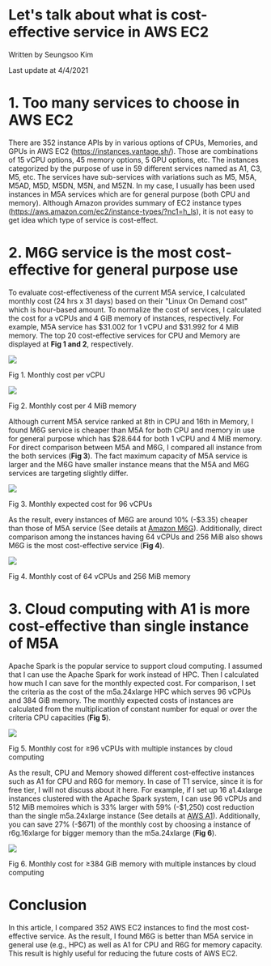 # Let's talk about what is cost-effective service in AWS EC2

Written by Seungsoo Kim

Last update at 4/4/2021



# 1. Too many services to choose in AWS EC2

There are 352 instance APIs by in various options of CPUs, Memories, and GPUs in AWS EC2 (https://instances.vantage.sh/). Those are combinations of 15 vCPU options, 45 memory options, 5 GPU options, etc. The instances categorized by the purpose of use in 59 different services named as A1, C3, M5, etc. The services have sub-services with variations such as M5, M5A, M5AD, M5D, M5DN, M5N, and M5ZN. In my case, I usually has been used instances in M5A services which are for general purpose (both CPU and memory). Although Amazon provides summary of EC2 instance types (https://aws.amazon.com/ec2/instance-types/?nc1=h_ls), it is not easy to get idea which type of service is cost-effect.



# 2. M6G service is the most cost-effective for general purpose use

To evaluate cost-effectiveness of the current M5A service, I calculated monthly cost (24 hrs x 31 days) based on their "Linux On Demand cost" which is hour-based amount. To normalize the cost of services, I calculated the cost for a vCPUs and 4 GiB memory of instances, respectively. For example, M5A service has \$31.002 for 1 vCPU and \$31.992 for 4 MiB memory. The top 20 cost-effective services for CPU and Memory are displayed at **Fig 1 and 2**, respectively.

![](figs/Fig1.png)

Fig 1. Monthly cost per vCPU

![](figs/Fig2.png)

Fig 2. Monthly cost per 4 MiB memory



Although current M5A service ranked at 8th in CPU and 16th in Memory, I found M6G service is cheaper than M5A for both CPU and memory in use for general purpose which has \$28.644 for both 1 vCPU and 4 MiB memory. For direct comparison between M5A and M6G, I compared all instance from the both services (**Fig 3**). The fact maximum capacity of M5A service is larger and the M6G have smaller instance means that the M5A and M6G services are targeting slightly differ. 

![](figs/Fig3.png)

Fig 3. Monthly expected cost for 96 vCPUs



As the result, every instances of M6G are around 10% (-\$3.35) cheaper than those of M5A service (See details at [Amazon M6G](https://aws.amazon.com/ec2/instance-types/m6/?nc1=h_ls)). Additionally, direct comparison among the instances having 64 vCPUs and 256 MiB also shows M6G is the most cost-effective service (**Fig 4**).

![](figs/Fig4.png)

Fig 4. Monthly cost of 64 vCPUs and 256 MiB memory



# 3. Cloud computing with A1 is more cost-effective than single instance of M5A

Apache Spark is the popular service to support cloud computing. I assumed that I can use the Apache Spark for work instead of HPC. Then I calculated how much I can save for the monthly expected cost. For comparison, I set the criteria as the cost of the m5a.24xlarge HPC which serves 96 vCPUs and 384 GiB memory. The monthly expected costs of instances are calculated from the multiplication of constant number for equal or over the criteria CPU capacities (**Fig 5**).

![](figs/Fig5.png)

Fig 5. Monthly cost for ≥96 vCPUs with multiple instances by cloud computing



As the result, CPU and Memory showed different cost-effective instances such as A1 for CPU and R6G for memory. In case of T1 service, since it is for free tier, I will not discuss about it here. For example, if I set up 16 a1.4xlarge instances clustered with the Apache Spark system, I can use 96 vCPUs and 512 MiB memoires which is 33% larger with 59% (-\$1,250) cost reduction than the single m5a.24xlarge instance (See details at [AWS A1](https://aws.amazon.com/ec2/instance-types/a1/?nc1=h_ls)). Additionally, you can save 27% (-\$671) of the monthly cost by choosing a instance of r6g.16xlarge for bigger memory than the m5a.24xlarge (**Fig 6**).

![](figs/Fig6.png)

Fig 6. Monthly cost for ≥384 GiB memory with multiple instances by cloud computing



# Conclusion

In this article, I compared 352 AWS EC2 instances to find the most cost-effective service. As the result, I found M6G is better than M5A service in general use (e.g., HPC) as well as A1 for CPU and R6G for memory capacity. This result is highly useful for reducing the future costs of AWS EC2.


